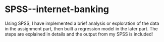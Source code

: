 # SPSS--internet-banking
Using SPSS, I have implemented a brief analysis or exploration of the data in the assignment part, then built a regression model in the later part. The steps are explained in details and the output from my SPSS is included! 
